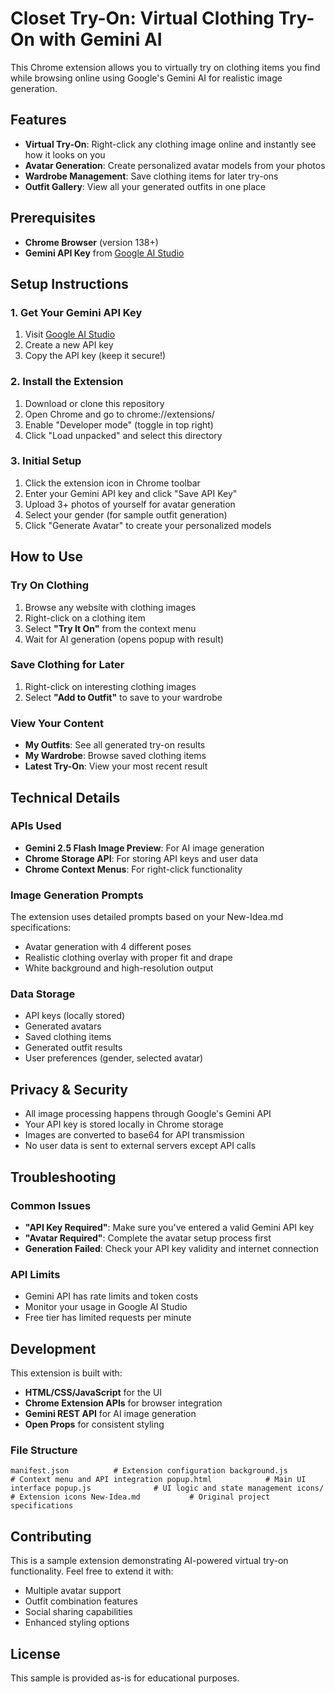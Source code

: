 ﻿# Closet Try-On: Virtual Clothing Try-On with Gemini AI

This Chrome extension allows you to virtually try on clothing items you find while browsing online using Google's Gemini AI for realistic image generation.

## Features

- **Virtual Try-On**: Right-click any clothing image online and instantly see how it looks on you
- **Avatar Generation**: Create personalized avatar models from your photos
- **Wardrobe Management**: Save clothing items for later try-ons
- **Outfit Gallery**: View all your generated outfits in one place

## Prerequisites

- **Chrome Browser** (version 138+)
- **Gemini API Key** from [Google AI Studio](https://aistudio.google.com/)

## Setup Instructions

### 1. Get Your Gemini API Key
1. Visit [Google AI Studio](https://aistudio.google.com/)
2. Create a new API key
3. Copy the API key (keep it secure!)

### 2. Install the Extension
1. Download or clone this repository
2. Open Chrome and go to chrome://extensions/
3. Enable "Developer mode" (toggle in top right)
4. Click "Load unpacked" and select this directory

### 3. Initial Setup
1. Click the extension icon in Chrome toolbar
2. Enter your Gemini API key and click "Save API Key"
3. Upload 3+ photos of yourself for avatar generation
4. Select your gender (for sample outfit generation)
5. Click "Generate Avatar" to create your personalized models

## How to Use

### Try On Clothing
1. Browse any website with clothing images
2. Right-click on a clothing item
3. Select **"Try It On"** from the context menu
4. Wait for AI generation (opens popup with result)

### Save Clothing for Later
1. Right-click on interesting clothing images
2. Select **"Add to Outfit"** to save to your wardrobe

### View Your Content
- **My Outfits**: See all generated try-on results
- **My Wardrobe**: Browse saved clothing items
- **Latest Try-On**: View your most recent result

## Technical Details

### APIs Used
- **Gemini 2.5 Flash Image Preview**: For AI image generation
- **Chrome Storage API**: For storing API keys and user data
- **Chrome Context Menus**: For right-click functionality

### Image Generation Prompts
The extension uses detailed prompts based on your New-Idea.md specifications:
- Avatar generation with 4 different poses
- Realistic clothing overlay with proper fit and drape
- White background and high-resolution output

### Data Storage
- API keys (locally stored)
- Generated avatars
- Saved clothing items
- Generated outfit results
- User preferences (gender, selected avatar)

## Privacy & Security

- All image processing happens through Google's Gemini API
- Your API key is stored locally in Chrome storage
- Images are converted to base64 for API transmission
- No user data is sent to external servers except API calls

## Troubleshooting

### Common Issues
- **"API Key Required"**: Make sure you've entered a valid Gemini API key
- **"Avatar Required"**: Complete the avatar setup process first
- **Generation Failed**: Check your API key validity and internet connection

### API Limits
- Gemini API has rate limits and token costs
- Monitor your usage in Google AI Studio
- Free tier has limited requests per minute

## Development

This extension is built with:
- **HTML/CSS/JavaScript** for the UI
- **Chrome Extension APIs** for browser integration
- **Gemini REST API** for AI image generation
- **Open Props** for consistent styling

### File Structure
`
 manifest.json          # Extension configuration
 background.js          # Context menu and API integration
 popup.html            # Main UI interface
 popup.js              # UI logic and state management
 icons/                # Extension icons
 New-Idea.md           # Original project specifications
`

## Contributing

This is a sample extension demonstrating AI-powered virtual try-on functionality. Feel free to extend it with:
- Multiple avatar support
- Outfit combination features
- Social sharing capabilities
- Enhanced styling options

## License

This sample is provided as-is for educational purposes.
